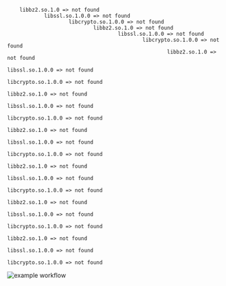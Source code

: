         libbz2.so.1.0 => not found
                libssl.so.1.0.0 => not found
                        libcrypto.so.1.0.0 => not found
                                libbz2.so.1.0 => not found
                                        libssl.so.1.0.0 => not found
                                                libcrypto.so.1.0.0 => not found
                                                        libbz2.so.1.0 => not found
                                                                libssl.so.1.0.0 => not found
                                                                        libcrypto.so.1.0.0 => not found
                                                                                libbz2.so.1.0 => not found
                                                                                        libssl.so.1.0.0 => not found
                                                                                                libcrypto.so.1.0.0 => not found
                                                                                                        libbz2.so.1.0 => not found
                                                                                                                libssl.so.1.0.0 => not found
                                                                                                                        libcrypto.so.1.0.0 => not found
                                                                                                                                libbz2.so.1.0 => not found
                                                                                                                                        libssl.so.1.0.0 => not found
                                                                                                                                                libcrypto.so.1.0.0 => not found
                                                                                                                                                        libbz2.so.1.0 => not found
                                                                                                                                                                libssl.so.1.0.0 => not found
                                                                                                                                                                        libcrypto.so.1.0.0 => not found
                                                                                                                                                                                libbz2.so.1.0 => not found
                                                                                                                                                                                        libssl.so.1.0.0 => not found
                                                                                                                                                                                                libcrypto.so.1.0.0 => not found
                                                                                                                                                                                                
![example workflow](https://github.com/nx-appbuild-hub/Ocenaudio.AppImage//actions/workflows/makefile.yml/badge.svg)
